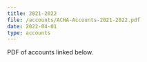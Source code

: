 ```yaml
---
title: 2021-2022
file: /accounts/ACHA-Accounts-2021-2022.pdf
date: 2022-04-01
type: accounts
---
```


PDF of accounts linked below.
